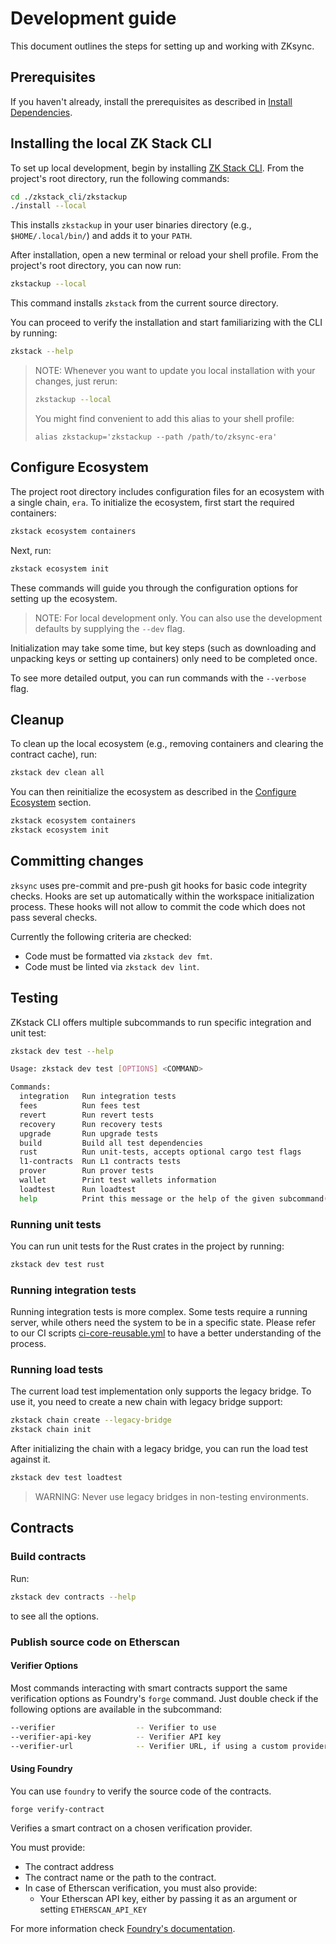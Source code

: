 # Development guide

This document outlines the steps for setting up and working with ZKsync.

## Prerequisites

If you haven't already, install the prerequisites as described in [Install Dependencies](./setup-dev.md).

## Installing the local ZK Stack CLI

To set up local development, begin by installing
[ZK Stack CLI](https://github.com/matter-labs/zksync-era/blob/main/zkstack_cli/README.md). From the project's root
directory, run the following commands:

```bash
cd ./zkstack_cli/zkstackup
./install --local
```

This installs `zkstackup` in your user binaries directory (e.g., `$HOME/.local/bin/`) and adds it to your `PATH`.

After installation, open a new terminal or reload your shell profile. From the project's root directory, you can now
run:

```bash
zkstackup --local
```

This command installs `zkstack` from the current source directory.

You can proceed to verify the installation and start familiarizing with the CLI by running:

```bash
zkstack --help
```

> NOTE: Whenever you want to update you local installation with your changes, just rerun:
>
> ```bash
> zkstackup --local
> ```
>
> You might find convenient to add this alias to your shell profile:
>
> `alias zkstackup='zkstackup --path /path/to/zksync-era'`

## Configure Ecosystem

The project root directory includes configuration files for an ecosystem with a single chain, `era`. To initialize the
ecosystem, first start the required containers:

```bash
zkstack ecosystem containers
```

Next, run:

```bash
zkstack ecosystem init
```

These commands will guide you through the configuration options for setting up the ecosystem.

> NOTE: For local development only. You can also use the development defaults by supplying the `--dev` flag.

Initialization may take some time, but key steps (such as downloading and unpacking keys or setting up containers) only
need to be completed once.

To see more detailed output, you can run commands with the `--verbose` flag.

## Cleanup

To clean up the local ecosystem (e.g., removing containers and clearing the contract cache), run:

```bash
zkstack dev clean all
```

You can then reinitialize the ecosystem as described in the [Configure Ecosystem](#configure-ecosystem) section.

```bash
zkstack ecosystem containers
zkstack ecosystem init
```

## Committing changes

`zksync` uses pre-commit and pre-push git hooks for basic code integrity checks. Hooks are set up automatically within
the workspace initialization process. These hooks will not allow to commit the code which does not pass several checks.

Currently the following criteria are checked:

- Code must be formatted via `zkstack dev fmt`.
- Code must be linted via `zkstack dev lint`.

## Testing

ZKstack CLI offers multiple subcommands to run specific integration and unit test:

```bash
zkstack dev test --help
```

```bash
Usage: zkstack dev test [OPTIONS] <COMMAND>

Commands:
  integration   Run integration tests
  fees          Run fees test
  revert        Run revert tests
  recovery      Run recovery tests
  upgrade       Run upgrade tests
  build         Build all test dependencies
  rust          Run unit-tests, accepts optional cargo test flags
  l1-contracts  Run L1 contracts tests
  prover        Run prover tests
  wallet        Print test wallets information
  loadtest      Run loadtest
  help          Print this message or the help of the given subcommand(s)
```

### Running unit tests

You can run unit tests for the Rust crates in the project by running:

```bash
zkstack dev test rust
```

### Running integration tests

Running integration tests is more complex. Some tests require a running server, while others need the system to be in a
specific state. Please refer to our CI scripts
[ci-core-reusable.yml](https://github.com/matter-labs/zksync-era/blob/main/.github/workflows/ci-core-reusable.yml) to
have a better understanding of the process.

### Running load tests

The current load test implementation only supports the legacy bridge. To use it, you need to create a new chain with
legacy bridge support:

```bash
zkstack chain create --legacy-bridge
zkstack chain init
```

After initializing the chain with a legacy bridge, you can run the load test against it.

```bash
zkstack dev test loadtest
```

> WARNING: Never use legacy bridges in non-testing environments.

## Contracts

### Build contracts

Run:

```bash
zkstack dev contracts --help
```

to see all the options.

### Publish source code on Etherscan

#### Verifier Options

Most commands interacting with smart contracts support the same verification options as Foundry's `forge` command. Just
double check if the following options are available in the subcommand:

```bash
--verifier                  -- Verifier to use
--verifier-api-key          -- Verifier API key
--verifier-url              -- Verifier URL, if using a custom provider
```

#### Using Foundry

You can use `foundry` to verify the source code of the contracts.

```bash
forge verify-contract
```

Verifies a smart contract on a chosen verification provider.

You must provide:

- The contract address
- The contract name or the path to the contract.
- In case of Etherscan verification, you must also provide:
  - Your Etherscan API key, either by passing it as an argument or setting `ETHERSCAN_API_KEY`

For more information check [Foundry's documentation](https://book.getfoundry.sh/reference/forge/forge-verify-contract).

